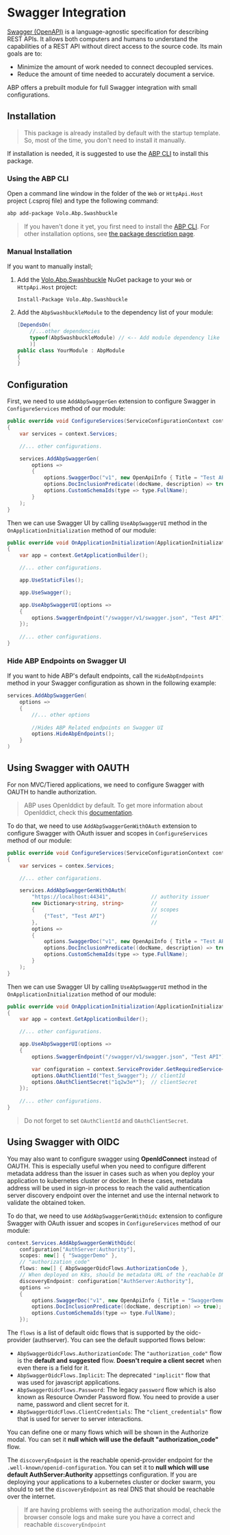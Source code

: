 # Swagger Integration

[Swagger (OpenAPI)](https://swagger.io/) is a language-agnostic specification for describing REST APIs. It allows both computers and humans to understand the capabilities of a REST API without direct access to the source code. Its main goals are to:

- Minimize the amount of work needed to connect decoupled services.
- Reduce the amount of time needed to accurately document a service.

ABP offers a prebuilt module for full Swagger integration with small configurations. 

## Installation

> This package is already installed by default with the startup template. So, most of the time, you don't need to install it manually.

If installation is needed, it is suggested to use the [ABP CLI](../../cli/index.md) to install this package.

### Using the ABP CLI

Open a command line window in the folder of the `Web` or `HttpApi.Host` project (.csproj file) and type the following command:

```bash
abp add-package Volo.Abp.Swashbuckle
```

> If you haven't done it yet, you first need to install the [ABP CLI](../../cli/index.md). For other installation options, see [the package description page](https://abp.io/package-detail/Volo.Abp.Swashbuckle).

### Manual Installation

If you want to manually install;

1. Add the [Volo.Abp.Swashbuckle](https://www.nuget.org/packages/Volo.Abp.Swashbuckle) NuGet package to your `Web` or `HttpApi.Host` project:

   `Install-Package Volo.Abp.Swashbuckle`

2. Add the `AbpSwashbuckleModule` to the dependency list of your module:

   ```csharp
   [DependsOn(
       //...other dependencies
       typeof(AbpSwashbuckleModule) // <-- Add module dependency like that
       )]
   public class YourModule : AbpModule
   {
   }
   ```

## Configuration

First, we need to use `AddAbpSwaggerGen` extension to configure Swagger in `ConfigureServices` method of our module:

```csharp
public override void ConfigureServices(ServiceConfigurationContext context)
{
    var services = context.Services;

    //... other configurations.

    services.AddAbpSwaggerGen(
        options =>
        {
            options.SwaggerDoc("v1", new OpenApiInfo { Title = "Test API", Version = "v1" });
            options.DocInclusionPredicate((docName, description) => true);
            options.CustomSchemaIds(type => type.FullName);
        }
    );
}
```

Then we can use Swagger UI by calling `UseAbpSwaggerUI` method in the `OnApplicationInitialization` method of our module:

```csharp
public override void OnApplicationInitialization(ApplicationInitializationContext context)
{
    var app = context.GetApplicationBuilder();

    //... other configurations.

    app.UseStaticFiles();

    app.UseSwagger();

    app.UseAbpSwaggerUI(options =>
    {
        options.SwaggerEndpoint("/swagger/v1/swagger.json", "Test API");
    });
    
    //... other configurations.
}
```

### Hide ABP Endpoints on Swagger UI

If you want to hide ABP's default endpoints, call the `HideAbpEndpoints` method in your Swagger configuration as shown in the following example:

```csharp
services.AddAbpSwaggerGen(
    options => 
    {
        //... other options
        
        //Hides ABP Related endpoints on Swagger UI
        options.HideAbpEndpoints();
    }
)
```

## Using Swagger with OAUTH

For non MVC/Tiered applications, we need to configure Swagger with OAUTH to handle authorization.  

> ABP uses OpenIddict by default. To get more information about OpenIddict, check this [documentation](../../modules/openiddict.md). 

To do that, we need to use `AddAbpSwaggerGenWithOAuth` extension to configure Swagger with OAuth issuer and scopes in `ConfigureServices` method of our module:

```csharp
public override void ConfigureServices(ServiceConfigurationContext context)
{
    var services = contex.Services;

    //... other configarations.

    services.AddAbpSwaggerGenWithOAuth(
        "https://localhost:44341",             // authority issuer
        new Dictionary<string, string>         //
        {                                      // scopes
            {"Test", "Test API"}               //
        },                                     //
        options =>
        {
            options.SwaggerDoc("v1", new OpenApiInfo { Title = "Test API", Version = "v1" });
            options.DocInclusionPredicate((docName, description) => true);
            options.CustomSchemaIds(type => type.FullName);
        }
    );
}
```

Then we can use Swagger UI by calling `UseAbpSwaggerUI` method in the `OnApplicationInitialization` method of our module:

```csharp
public override void OnApplicationInitialization(ApplicationInitializationContext context)
{
    var app = context.GetApplicationBuilder();

    //... other configurations.

    app.UseAbpSwaggerUI(options =>
    {
        options.SwaggerEndpoint("/swagger/v1/swagger.json", "Test API");

        var configuration = context.ServiceProvider.GetRequiredService<IConfiguration>();
        options.OAuthClientId("Test_Swagger"); // clientId
        options.OAuthClientSecret("1q2w3e*");  // clientSecret
    });
    
    //... other configurations.
}
```

> Do not forget to set `OAuthClientId` and `OAuthClientSecret`.

## Using Swagger with OIDC

You may also want to configure swagger using **OpenIdConnect** instead of OAUTH. This is especially useful when you need to configure different metadata address than the issuer in cases such as when you deploy your application to kubernetes cluster or docker. In these cases, metadata address will be used in sign-in process to reach the valid authentication server discovery endpoint over the internet and use the internal network to validate the obtained token.

To do that, we need to use `AddAbpSwaggerGenWithOidc` extension to configure Swagger with OAuth issuer and scopes in `ConfigureServices` method of our module:

```csharp
context.Services.AddAbpSwaggerGenWithOidc(
    configuration["AuthServer:Authority"],
    scopes: new[] { "SwaggerDemo" },
    // "authorization_code"
    flows: new[] { AbpSwaggerOidcFlows.AuthorizationCode },
    // When deployed on K8s, should be metadata URL of the reachable DNS over internet like https://myauthserver.company.com
    discoveryEndpoint: configuration["AuthServer:Authority"],
    options =>
    {
        options.SwaggerDoc("v1", new OpenApiInfo { Title = "SwaggerDemo API", Version = "v1" });
        options.DocInclusionPredicate((docName, description) => true);
        options.CustomSchemaIds(type => type.FullName);
    });
```

The `flows` is a list of default oidc flows that is supported by the oidc-provider (authserver). You can see the default supported flows below:

- `AbpSwaggerOidcFlows.AuthorizationCode`: The `"authorization_code"` flow is the **default and suggested** flow. **Doesn't require a client secret** when even there is a field for it.
-  `AbpSwaggerOidcFlows.Implicit`: The deprecated `"implicit"` flow that was used for javascript applications.
- `AbpSwaggerOidcFlows.Password`: The legacy `password` flow which is also known as Resource Ownder Password flow. You need to provide a user name, password and client secret for it.
- `AbpSwaggerOidcFlows.ClientCredentials`: The `"client_credentials"` flow that is used for server to server interactions.

You can define one or many flows which will be shown in the Authorize modal. You can set it **null which will use the default "authorization_code"** flow.

The `discoveryEndpoint` is the reachable openid-provider endpoint for the `.well-known/openid-configuration`. You can set it to **null which will use default AuthServer:Authority** appsettings configuration. If you are deploying your applications to a kubernetes cluster or docker swarm, you should to set the `discoveryEndpoint` as real DNS that should be reachable over the internet. 

> If are having problems with seeing the authorization modal, check the browser console logs and make sure you have a correct and reachable `discoveryEndpoint`
